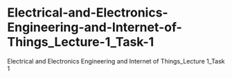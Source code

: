 # Electrical-and-Electronics-Engineering-and-Internet-of-Things_Lecture-1_Task-1
Electrical and Electronics Engineering and Internet of Things_Lecture 1_Task 1
